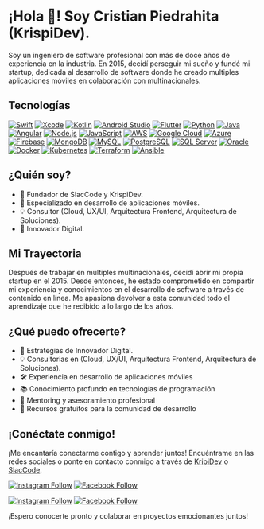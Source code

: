 # ¡Hola  👋! Soy Cristian Piedrahita (KrispiDev).

Soy un ingeniero de software profesional con más de doce años de experiencia en la industria. En 2015, decidí perseguir mi sueño y fundé mi startup, dedicada al desarrollo de software donde he creado multiples aplicaciones móviles en colaboración con multinacionales.

## Tecnologías

[![Swift](https://img.shields.io/badge/-Swift-orange?style=flat-square&logo=swift&logoColor=white)](https://developer.apple.com/swift/)
[![Xcode](https://img.shields.io/badge/-Xcode-blue?style=flat-square&logo=xcode&logoColor=white)](https://developer.apple.com/xcode/)
[![Kotlin](https://img.shields.io/badge/-Kotlin-blueviolet?style=flat-square&logo=kotlin&logoColor=white)](https://developer.android.com/kotlin)
[![Android Studio](https://img.shields.io/badge/-Android_Studio-green?style=flat-square&logo=android-studio&logoColor=white)](https://developer.android.com/studio)
[![Flutter](https://img.shields.io/badge/-Flutter-blue?style=flat-square&logo=flutter&logoColor=white)](https://flutter.dev/)
[![Python](https://img.shields.io/badge/-Python-yellow?style=flat-square&logo=python&logoColor=white)](https://www.python.org/)
[![Java](https://img.shields.io/badge/-Java-red?style=flat-square&logo=java&logoColor=white)](https://www.oracle.com/java/)
[![Angular](https://img.shields.io/badge/-Angular-red?style=flat-square&logo=angular&logoColor=white)](https://angular.io/)
[![Node.js](https://img.shields.io/badge/-Node.js-green?style=flat-square&logo=node.js&logoColor=white)](https://nodejs.org/)
[![JavaScript](https://img.shields.io/badge/-JavaScript-yellow?style=flat-square&logo=javascript&logoColor=white)](https://developer.mozilla.org/en-US/docs/Web/JavaScript)
[![AWS](https://img.shields.io/badge/-AWS-orange?style=flat-square&logo=amazon-aws&logoColor=white)](https://aws.amazon.com/)
[![Google Cloud](https://img.shields.io/badge/-Google_Cloud-blue?style=flat-square&logo=google-cloud&logoColor=white)](https://cloud.google.com/)
[![Azure](https://img.shields.io/badge/-Azure-blue?style=flat-square&logo=microsoft-azure&logoColor=white)](https://azure.microsoft.com/)
[![Firebase](https://img.shields.io/badge/-Firebase-yellow?style=flat-square&logo=firebase&logoColor=white)](https://firebase.google.com/)
[![MongoDB](https://img.shields.io/badge/-MongoDB-green?style=flat-square&logo=mongodb&logoColor=white)](https://www.mongodb.com/)
[![MySQL](https://img.shields.io/badge/-MySQL-blue?style=flat-square&logo=mysql&logoColor=white)](https://www.mysql.com/)
[![PostgreSQL](https://img.shields.io/badge/-PostgreSQL-blue?style=flat-square&logo=postgresql&logoColor=white)](https://www.postgresql.org/)
[![SQL Server](https://img.shields.io/badge/-SQL_Server-blue?style=flat-square&logo=microsoft-sql-server&logoColor=white)](https://www.microsoft.com/sql-server)
[![Oracle](https://img.shields.io/badge/-Oracle-red?style=flat-square&logo=oracle&logoColor=white)](https://www.oracle.com/database/)
[![Docker](https://img.shields.io/badge/-Docker-blue?style=flat-square&logo=docker&logoColor=white)](https://www.docker.com/)
[![Kubernetes](https://img.shields.io/badge/-Kubernetes-blue?style=flat-square&logo=kubernetes&logoColor=white)](https://kubernetes.io/)
[![Terraform](https://img.shields.io/badge/-Terraform-blue?style=flat-square&logo=terraform&logoColor=white)](https://www.terraform.io/)
[![Ansible](https://img.shields.io/badge/-Ansible-red?style=flat-square&logo=ansible&logoColor=white)](https://www.ansible.com/)

## ¿Quién soy?

- 🚀 Fundador de SlacCode y KrispiDev.
- 📱 Especializado en desarrollo de aplicaciones móviles.
- 💡 Consultor (Cloud, UX/UI, Arquitectura Frontend, Arquitectura de Soluciones).
- 🚀 Innovador Digital.

## Mi Trayectoria

Después de trabajar en multiples multinacionales, decidí abrir mi propia startup en el 2015. Desde entonces, he estado comprometido en compartir mi experiencia y conocimientos en el desarrollo de software a través de contenido en línea. Me apasiona devolver a esta comunidad todo el aprendizaje que he recibido a lo largo de los años.

## ¿Qué puedo ofrecerte?

- 🚀 Estrategias de Innovador Digital.
- 💡 Consultorias en (Cloud, UX/UI, Arquitectura Frontend, Arquitectura de Soluciones).
- 🛠️ Experiencia en desarrollo de aplicaciones móviles
- 📚 Conocimiento profundo en tecnologías de programación
- 💬 Mentoring y asesoramiento profesional
- 🌱 Recursos gratuitos para la comunidad de desarrollo

## ¡Conéctate conmigo!

¡Me encantaría conectarme contigo y aprender juntos! Encuéntrame en las redes sociales o ponte en contacto conmigo a través de [KripiDev](https://krispi.dev) o [SlacCode](https://slaccode.com).

[![Instagram Follow](https://img.shields.io/badge/-Instagram-%23E4405F?style=flat-square&logo=instagram&logoColor=white)](https://www.instagram.com/krispidev)
[![Facebook Follow](https://img.shields.io/badge/-Facebook-%231877F2?style=flat-square&logo=facebook&logoColor=white)](https://www.facebook.com/krispidev)

[![Instagram Follow](https://img.shields.io/badge/-Instagram-%23E4405F?style=flat-square&logo=instagram&logoColor=white)](https://www.instagram.com/slaccode)
[![Facebook Follow](https://img.shields.io/badge/-Facebook-%231877F2?style=flat-square&logo=facebook&logoColor=white)](https://www.facebook.com/slaccode)

¡Espero conocerte pronto y colaborar en proyectos emocionantes juntos!


